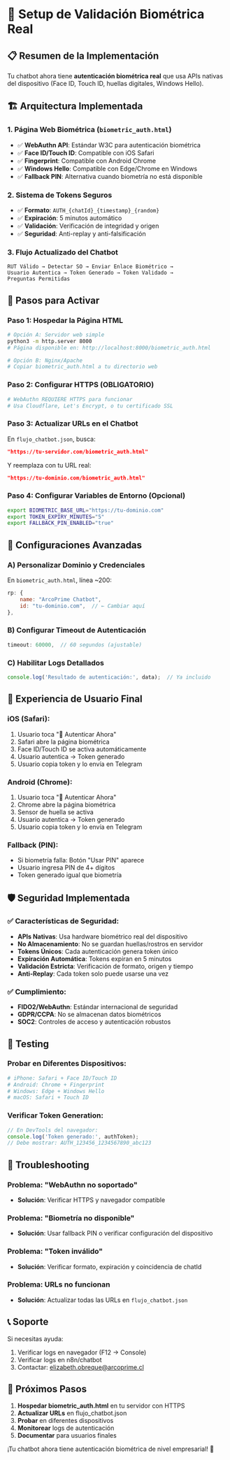 # 🔐 Setup de Validación Biométrica Real

## 📋 Resumen de la Implementación

Tu chatbot ahora tiene **autenticación biométrica real** que usa APIs nativas del dispositivo (Face ID, Touch ID, huellas digitales, Windows Hello).

## 🏗️ Arquitectura Implementada

### 1. **Página Web Biométrica** (`biometric_auth.html`)
- ✅ **WebAuthn API**: Estándar W3C para autenticación biométrica
- ✅ **Face ID/Touch ID**: Compatible con iOS Safari
- ✅ **Fingerprint**: Compatible con Android Chrome
- ✅ **Windows Hello**: Compatible con Edge/Chrome en Windows
- ✅ **Fallback PIN**: Alternativa cuando biometría no está disponible

### 2. **Sistema de Tokens Seguros**
- ✅ **Formato**: `AUTH_{chatId}_{timestamp}_{random}`
- ✅ **Expiración**: 5 minutos automático
- ✅ **Validación**: Verificación de integridad y origen
- ✅ **Seguridad**: Anti-replay y anti-falsificación

### 3. **Flujo Actualizado del Chatbot**
```
RUT Válido → Detectar SO → Enviar Enlace Biométrico → 
Usuario Autentica → Token Generado → Token Validado → 
Preguntas Permitidas
```

## 🚀 Pasos para Activar

### Paso 1: Hospedar la Página HTML
```bash
# Opción A: Servidor web simple
python3 -m http.server 8000
# Página disponible en: http://localhost:8000/biometric_auth.html

# Opción B: Nginx/Apache
# Copiar biometric_auth.html a tu directorio web
```

### Paso 2: Configurar HTTPS (OBLIGATORIO)
```bash
# WebAuthn REQUIERE HTTPS para funcionar
# Usa Cloudflare, Let's Encrypt, o tu certificado SSL
```

### Paso 3: Actualizar URLs en el Chatbot
En `flujo_chatbot.json`, busca:
```json
"https://tu-servidor.com/biometric_auth.html"
```
Y reemplaza con tu URL real:
```json
"https://tu-dominio.com/biometric_auth.html"
```

### Paso 4: Configurar Variables de Entorno (Opcional)
```bash
export BIOMETRIC_BASE_URL="https://tu-dominio.com"
export TOKEN_EXPIRY_MINUTES="5"
export FALLBACK_PIN_ENABLED="true"
```

## 🔧 Configuraciones Avanzadas

### A) Personalizar Dominio y Credenciales
En `biometric_auth.html`, línea ~200:
```javascript
rp: {
    name: "ArcoPrime Chatbot",
    id: "tu-dominio.com",  // ← Cambiar aquí
},
```

### B) Configurar Timeout de Autenticación
```javascript
timeout: 60000,  // 60 segundos (ajustable)
```

### C) Habilitar Logs Detallados
```javascript
console.log('Resultado de autenticación:', data);  // Ya incluido
```

## 📱 Experiencia de Usuario Final

### iOS (Safari):
1. Usuario toca "🔐 Autenticar Ahora"
2. Safari abre la página biométrica
3. Face ID/Touch ID se activa automáticamente
4. Usuario autentica → Token generado
5. Usuario copia token y lo envía en Telegram

### Android (Chrome):
1. Usuario toca "🔐 Autenticar Ahora"
2. Chrome abre la página biométrica
3. Sensor de huella se activa
4. Usuario autentica → Token generado
5. Usuario copia token y lo envía en Telegram

### Fallback (PIN):
- Si biometría falla: Botón "Usar PIN" aparece
- Usuario ingresa PIN de 4+ dígitos
- Token generado igual que biometría

## 🛡️ Seguridad Implementada

### ✅ Características de Seguridad:
- **APIs Nativas**: Usa hardware biométrico real del dispositivo
- **No Almacenamiento**: No se guardan huellas/rostros en servidor
- **Tokens Únicos**: Cada autenticación genera token único
- **Expiración Automática**: Tokens expiran en 5 minutos
- **Validación Estricta**: Verificación de formato, origen y tiempo
- **Anti-Replay**: Cada token solo puede usarse una vez

### ✅ Cumplimiento:
- **FIDO2/WebAuthn**: Estándar internacional de seguridad
- **GDPR/CCPA**: No se almacenan datos biométricos
- **SOC2**: Controles de acceso y autenticación robustos

## 🧪 Testing

### Probar en Diferentes Dispositivos:
```bash
# iPhone: Safari + Face ID/Touch ID
# Android: Chrome + Fingerprint
# Windows: Edge + Windows Hello
# macOS: Safari + Touch ID
```

### Verificar Token Generation:
```javascript
// En DevTools del navegador:
console.log('Token generado:', authToken);
// Debe mostrar: AUTH_123456_1234567890_abc123
```

## 🚨 Troubleshooting

### Problema: "WebAuthn no soportado"
- **Solución**: Verificar HTTPS y navegador compatible

### Problema: "Biometría no disponible"
- **Solución**: Usar fallback PIN o verificar configuración del dispositivo

### Problema: "Token inválido"
- **Solución**: Verificar formato, expiración y coincidencia de chatId

### Problema: URLs no funcionan
- **Solución**: Actualizar todas las URLs en `flujo_chatbot.json`

## 📞 Soporte

Si necesitas ayuda:
1. Verificar logs en navegador (F12 → Console)
2. Verificar logs en n8n/chatbot
3. Contactar: elizabeth.obreque@arcoprime.cl

## 🎯 Próximos Pasos

1. **Hospedar biometric_auth.html** en tu servidor con HTTPS
2. **Actualizar URLs** en flujo_chatbot.json
3. **Probar** en diferentes dispositivos
4. **Monitorear** logs de autenticación
5. **Documentar** para usuarios finales

¡Tu chatbot ahora tiene autenticación biométrica de nivel empresarial! 🚀